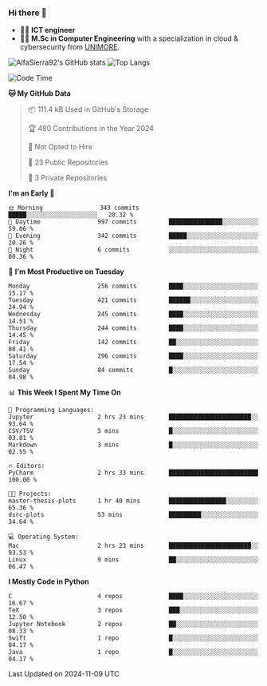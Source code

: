 ### Hi there 👋
- 👨‍💻 **ICT engineer**
- 👨‍🎓 **M.Sc in Computer Engineering** with a specialization in cloud & cybersecurity from [UNIMORE](https://international.unimore.it/).


![AlfaSierra92's GitHub stats](https://github-readme-stats.vercel.app/api?username=AlfaSierra92&theme=nord)
![Top Langs](https://github-readme-stats.vercel.app/api/top-langs/?username=AlfaSierra92&theme=nord&layout=compact)

<!--START_SECTION:waka-->
![Code Time](http://img.shields.io/badge/Code%20Time-203%20hrs%2010%20mins-blue)

**🐱 My GitHub Data** 

> 📦 111.4 kB Used in GitHub's Storage 
 > 
> 🏆 480 Contributions in the Year 2024
 > 
> 🚫 Not Opted to Hire
 > 
> 📜 23 Public Repositories 
 > 
> 🔑 3 Private Repositories 
 > 
**I'm an Early 🐤** 

```text
🌞 Morning                343 commits         █████░░░░░░░░░░░░░░░░░░░░   20.32 % 
🌆 Daytime                997 commits         ███████████████░░░░░░░░░░   59.06 % 
🌃 Evening                342 commits         █████░░░░░░░░░░░░░░░░░░░░   20.26 % 
🌙 Night                  6 commits           ░░░░░░░░░░░░░░░░░░░░░░░░░   00.36 % 
```
📅 **I'm Most Productive on Tuesday** 

```text
Monday                   256 commits         ████░░░░░░░░░░░░░░░░░░░░░   15.17 % 
Tuesday                  421 commits         ██████░░░░░░░░░░░░░░░░░░░   24.94 % 
Wednesday                245 commits         ████░░░░░░░░░░░░░░░░░░░░░   14.51 % 
Thursday                 244 commits         ████░░░░░░░░░░░░░░░░░░░░░   14.45 % 
Friday                   142 commits         ██░░░░░░░░░░░░░░░░░░░░░░░   08.41 % 
Saturday                 296 commits         ████░░░░░░░░░░░░░░░░░░░░░   17.54 % 
Sunday                   84 commits          █░░░░░░░░░░░░░░░░░░░░░░░░   04.98 % 
```


📊 **This Week I Spent My Time On** 

```text
💬 Programming Languages: 
Jupyter                  2 hrs 23 mins       ███████████████████████░░   93.64 % 
CSV/TSV                  5 mins              █░░░░░░░░░░░░░░░░░░░░░░░░   03.81 % 
Markdown                 3 mins              █░░░░░░░░░░░░░░░░░░░░░░░░   02.55 % 

🔥 Editors: 
PyCharm                  2 hrs 33 mins       █████████████████████████   100.00 % 

🐱‍💻 Projects: 
master-thesis-plots      1 hr 40 mins        ████████████████░░░░░░░░░   65.36 % 
dsrc-plots               53 mins             █████████░░░░░░░░░░░░░░░░   34.64 % 

💻 Operating System: 
Mac                      2 hrs 23 mins       ███████████████████████░░   93.53 % 
Linux                    9 mins              ██░░░░░░░░░░░░░░░░░░░░░░░   06.47 % 
```

**I Mostly Code in Python** 

```text
C                        4 repos             ████░░░░░░░░░░░░░░░░░░░░░   16.67 % 
TeX                      3 repos             ███░░░░░░░░░░░░░░░░░░░░░░   12.50 % 
Jupyter Notebook         2 repos             ██░░░░░░░░░░░░░░░░░░░░░░░   08.33 % 
Swift                    1 repo              █░░░░░░░░░░░░░░░░░░░░░░░░   04.17 % 
Java                     1 repo              █░░░░░░░░░░░░░░░░░░░░░░░░   04.17 % 
```




 Last Updated on 2024-11-09 UTC
<!--END_SECTION:waka-->

<!--
**AlfaSierra92/AlfaSierra92** is a ✨ _special_ ✨ repository because its `README.md` (this file) appears on your GitHub profile.

Here are some ideas to get you started:

- 🔭 I’m currently working on ...
- 🌱 I’m currently learning ...
- 👯 I’m looking to collaborate on ...
- 🤔 I’m looking for help with ...
- 💬 Ask me about ...
- 📫 How to reach me: ...
- 😄 Pronouns: ...
- ⚡ Fun fact: ...
-->
